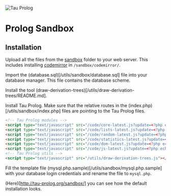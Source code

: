 ![Tau Prolog](http://tau-prolog.org/logo/tauprolog64.png "Tau Prolog")

# Prolog Sandbox

## Installation

Upload all the files from the [sandbox](/utils/sandbox/) folder to your web server. This includes installing [codemirror](https://codemirror.net/) in `/sandbox/codemirror/`.

Import the (database.sql)[/utils/sandbox/database.sql] file into your database manager. This file contains the database scheme.

Install the tool (draw-derivation-trees)[/utils/draw-derivation-trees/README.md].

Install Tau Prolog. Make sure that the relative routes in the (index.php)[/utils/sandbox/index.php] files are pointing to the Tau Prolog files.

```html
<!-- Tau Prolog modules -->
<script type="text/javascript" src="/code/core-latest.js?update=<?php echo $_time_core; ?>"></script>
<script type="text/javascript" src="/code/lists-latest.js?update=<?php echo $_time_lists; ?>"></script>
<script type="text/javascript" src="/code/random-latest.js?update=<?php echo $_time_random; ?>"></script>
<script type="text/javascript" src="/code/statistics-latest.js?update=<?php echo $_time_statistics; ?>"></script>
<script type="text/javascript" src="/code/dom-latest.js?update=<?php echo $_time_dom; ?>"></script>
<script type="text/javascript" src="/code/js-latest.js?update=<?php echo $_js_statistics; ?>"></script>
<!-- Tau Prolog utils -->
<script type="text/javascript" src="/utils/draw-derivation-trees.js"></script>
```

Fill the template file (mysql.php.sample)[/utils/sandbox/mysql.php.sample] with your database login credentials and rename the file to `mysql.php`.

(Here)[http://tau-prolog.org/sandbox/] you can see how the default installation looks.